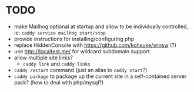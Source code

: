 # TODO
- make Mailhog optional at startup and allow to be individually controlled, ie: `caddy service mailhog start/stop`
- provide instructions for installing/configuring php
- replace HiddenConsole with https://github.com/kohsuke/winsw (?)
- use http://localtest.me/ for wildcard subdomain support
- allow multiple site links?
  - `caddy link` and `caddy links`
- `caddy restart` command (just an alias to `caddy start`?)
- `caddy package` to package up the current site in a self-contained server pack?  (how to deal with php/mysql?)
